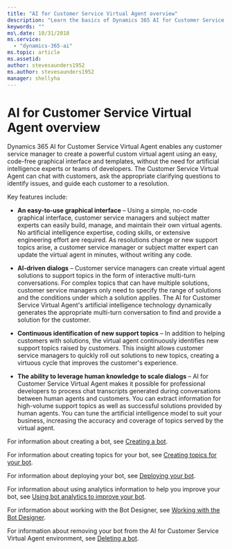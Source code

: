 ```yaml
---
title: "AI for Customer Service Virtual Agent overview"
description: "Learn the basics of Dynamics 365 AI for Customer Service Virtual Agent."
keywords: ""
ms\.date: 10/31/2018
ms.service:
  - "dynamics-365-ai"
ms.topic: article
ms.assetid: 
author: stevesaunders1952
ms.author: stevesaunders1952
manager: shellyha
---
```


# AI for Customer Service Virtual Agent overview

Dynamics 365 AI for Customer Service Virtual Agent enables any customer service manager to create a powerful custom virtual agent using an easy, code-free graphical interface and templates, without the need for artificial intelligence experts or teams of developers. The Customer Service Virtual Agent can chat with customers, ask the appropriate clarifying questions to identify issues, and guide each customer to a resolution.

Key features include:

* **An easy-to-use graphical interface** – Using a simple, no-code graphical interface, customer service managers and subject matter experts can easily build, manage, and maintain their own virtual agents. No artificial intelligence expertise, coding skills, or extensive engineering effort are required. As resolutions change or new support topics arise, a customer service manager or subject matter expert can update the virtual agent in minutes, without writing any code.

* **AI-driven dialogs** – Customer service managers can create virtual agent solutions to support topics in the form of interactive multi-turn conversations. For complex topics that can have multiple solutions, customer service managers only need to specify the range of solutions and the conditions under which a solution applies. The AI for Customer Service Virtual Agent's artificial intelligence technology dynamically generates the appropriate multi-turn conversation to find and provide a solution for the customer.

* **Continuous identification of new support topics** – In addition to helping customers with solutions, the virtual agent continuously identifies new support topics raised by customers. This insight allows customer service managers to quickly roll out solutions to new topics, creating a virtuous cycle that improves the customer's experience.

* **The ability to leverage human knowledge to scale dialogs** – AI for Customer Service Virtual Agent makes it possible for professional developers to process chat transcripts generated during conversations between human agents and customers. You can extract information for high-volume support topics as well as successful solutions provided by human agents. You can tune the artificial intelligence model to suit your business, increasing the accuracy and coverage of topics served by the virtual agent.

For information about creating a bot, see [Creating a bot](getting-started-create-bot.md).

For information about creating topics for your bot, see [Creating topics for your bot](getting-started-create-topics.md).

For information about deploying your bot, see [Deploying your bot](getting-started-deploy.md).

For information about using analytics information to help you improve your bot, see [Using bot analytics to improve your bot](getting-started-analytics.md).

For information about working with the Bot Designer, see [Working with the Bot Designer](getting-started-bot-designer.md).

For information about removing your bot from the AI for Customer Service Virtual Agent environment, see [Deleting a bot](getting-started-delete-bot.md).